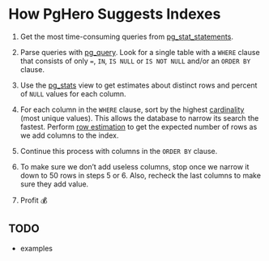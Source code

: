 # How PgHero Suggests Indexes

1. Get the most time-consuming queries from [pg_stat_statements](http://www.postgresql.org/docs/current/static/pgstatstatements.html).

2. Parse queries with [pg_query](https://github.com/lfittl/pg_query).  Look for a single table with a `WHERE` clause that consists of only `=`, `IN`, `IS NULL` or `IS NOT NULL` and/or an `ORDER BY` clause.

3. Use the [pg_stats](http://www.postgresql.org/docs/current/static/view-pg-stats.html) view to get estimates about distinct rows and percent of `NULL` values for each column.

4. For each column in the `WHERE` clause, sort by the highest [cardinality](https://en.wikipedia.org/wiki/Cardinality_(SQL_statements)) (most unique values). This allows the database to narrow its search the fastest. Perform [row estimation](http://www.postgresql.org/docs/current/static/row-estimation-examples.html) to get the expected number of rows as we add columns to the index.

5. Continue this process with columns in the `ORDER BY` clause.

6. To make sure we don’t add useless columns, stop once we narrow it down to 50 rows in steps 5 or 6. Also, recheck the last columns to make sure they add value.

7. Profit :moneybag:

## TODO

- examples
